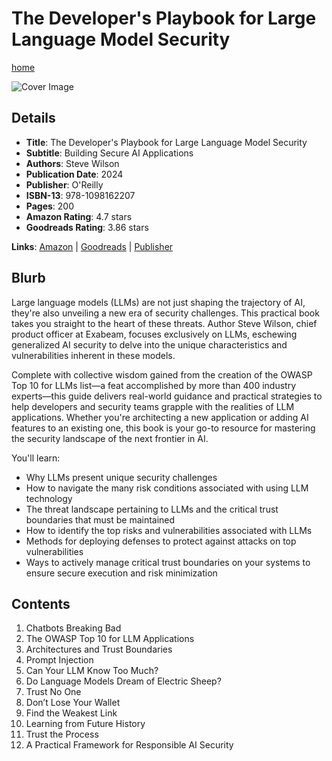 # The Developer's Playbook for Large Language Model Security

[home](../)

![Cover Image](the-developer's-playbook-for-large-language-model-security.jpeg)

## Details

* **Title**: The Developer's Playbook for Large Language Model Security
* **Subtitle**: Building Secure AI Applications
* **Authors**: Steve Wilson
* **Publication Date**: 2024
* **Publisher**: O'Reilly
* **ISBN-13**: 978-1098162207
* **Pages**: 200
* **Amazon Rating**: 4.7 stars
* **Goodreads Rating**: 3.86 stars


**Links**: [Amazon](https://amzn.to/47GvtjK) |
[Goodreads](https://www.goodreads.com/book/show/210408897-the-developer-s-playbook-for-large-language-model-security) |
[Publisher](https://www.oreilly.com/library/view/the-developers-playbook/9781098162191/)

## Blurb

Large language models (LLMs) are not just shaping the trajectory of AI, they're also unveiling a new era of security challenges. This practical book takes you straight to the heart of these threats. Author Steve Wilson, chief product officer at Exabeam, focuses exclusively on LLMs, eschewing generalized AI security to delve into the unique characteristics and vulnerabilities inherent in these models.

Complete with collective wisdom gained from the creation of the OWASP Top 10 for LLMs list—a feat accomplished by more than 400 industry experts—this guide delivers real-world guidance and practical strategies to help developers and security teams grapple with the realities of LLM applications. Whether you're architecting a new application or adding AI features to an existing one, this book is your go-to resource for mastering the security landscape of the next frontier in AI.

You'll learn:

* Why LLMs present unique security challenges
* How to navigate the many risk conditions associated with using LLM technology
* The threat landscape pertaining to LLMs and the critical trust boundaries that must be maintained
* How to identify the top risks and vulnerabilities associated with LLMs
* Methods for deploying defenses to protect against attacks on top vulnerabilities
* Ways to actively manage critical trust boundaries on your systems to ensure secure execution and risk minimization

## Contents

1. Chatbots Breaking Bad
2. The OWASP Top 10 for LLM Applications
3. Architectures and Trust Boundaries
4. Prompt Injection
5. Can Your LLM Know Too Much?
6. Do Language Models Dream of Electric Sheep?
7. Trust No One
8. Don’t Lose Your Wallet
9. Find the Weakest Link
10. Learning from Future History
11. Trust the Process
12. A Practical Framework for Responsible AI Security
